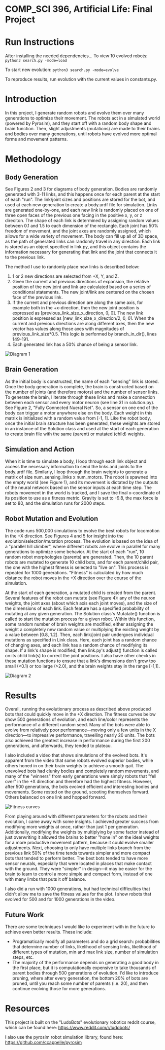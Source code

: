 # COMP_SCI 396, Artificial Life: Final Project

# Run Instructions
After installing the needed dependencies...
To view 10 evolved robots: `python3 search.py -mode=load`

To start new evolution: `python3 search.py -mode=evolve`

To reproduce results, run evolution with the current values in constants.py.

# Introduction

In this project, I generate random robots and evolve them over many generations to optimize their movement. The robots act in a simulated world (powered by Pyrosim), and they start off with a random body shape and brain function. Then, slight adjustments (mutations) are made to their brains and bodies over many generations, until robots have evolved more optimal forms and movement patterns.

# Methodology

## Body Generation
See Figures 2 and 3 for diagrams of body generation. Bodies are randomly generated with 3-11 links, and this happens once for each parent at the start of each "run". The link/joint sizes and positions are stored for the bot, and used at each new generation to create a body.urdf file for simulation. Links are generated one-by-one, and each new link is randomly placed on one of three open faces of the previous one facing in the positive x, y, or z direciton. The shape of each link is determined by assigning random values between 0.1 and 1.5 to each dimension of the rectangle. Each joint has 50% freedom of movement, and the joint axes are randomly assigned, which allows for a wide variety of movement. The body can fill up all of 3D space, as the path of generated links can randomly travel in any direction. Each link is stored as an object specified in link.py, and this object contains the information necessary for generating that link and the joint that connects it to the previous link.

The method I use to randomly place new links is described below:
1. 1 or 2 new directions are selected from +X, Y, and Z.
2. Given the current and previous directions of expansion, the relative position of the new joint and link are calculated based on a series of conditional statements. The new joint/link are centered on the chosen face of the previous link.
3. If the current and previous direction are along the same axis, for example both in the +x-direction, then the new joint position is expressed as [previous_link_size_x_direction, 0, 0]. The new link position is expressed as [new_link_size_x_direction/2, 0, 0]. When the current and previous directions are along different axes, then the new vector has values along those axes with magnitudes of previous_link_size\*0.5. This logic is performed by branch_in_dir(), lines 149-191.
4. Each generated link has a 50% chance of being a sensor link.

![Diagram 1](diagram1.png)

## Brain Generation

As the initial body is constructed, the name of each "sensing" link is stored. Once the body generation is complete, the brain is constructed based on the number of joints (and therefore motors) and the number of sensor links. To generate the brain, I iterate through these links and make a connection between each sensor and every motor neuron (see line 31 in solution.py). See Figure 2, "Fully Connected Nueral Net". So, a sensor on one end of the body can trigger a motor anywhere else on the body. Each weight in this matrix is initialized with a random value from [-1, 1]. Like the robot body, once the initial brain structure has been generated, these weights are stored in an instance of the Solution class and used at the start of each generation to create brain file with the same (parent) or mutated (child) weights.

## Simulation and Action
When it is time to simulate a body, I loop through each link object and access the necessary information to send the links and joints to the body.urdf file. Similarly, I loop through the brain weights to generate a matrix of size num_sensing_links x num_motors. The robot is spawned into the empty world (see Figure 1), and its movement is dictated by the outputs of the neural network based on the sensor inputs at each time step. The robots movement in the world is tracked, and I save the final x-coordinate of its position to use as a fitness metric. Gravity is set to -9.8, the max force is set to 80, and the simulation runs for 2000 steps.

## Robot Mutation and Evolution
The code runs 500,000 simulations to evolve the best robots for locomotion in the +X direction. See Figures 4 and 5 for insight into the evolution/selection/mutation process. The evolution is based on the idea of a "parallel hill climber", where different robots are evolve in parallel for many generations to optimize some behavior. At the start of each "run", 10 random robot morphologies (parents) are generated. Then, the 10 parent robots are mutated to generate 10 child bots, and for each parent/child pair, the one with the highest fitness is selected to "live on". This process is repeated for 1000 generations. "Fitness" is calculated by how much distance the robot moves in the +X direction over the course of the simulation.

At the start of each generation, a mutated child is created from the parent. Several features of the robot can mutate (see Figure 4): any of the neuron weights, the joint axes (about which axis each joint moves), and the size of the dimensions of each link. Each feature has a specified probability of mutating at any given generation. The Solution class's Mutatate() function is called to start the mutation process for a given robot. Within this function, some random number of brain weights are modified, either assigning the weight a completely new random value or multiplying the existing weight by a value between [0.8, 1.2]. Then, each link/joint pair undergoes individual mutations as specified in Link class. Here, each joint has a random chance of changing axes, and each link has a random chance of modifying its shape. If a link's shape is modified, then link.py's adjust() function is called on its child link(s) to correct the joint positions. I also have other checks in these mutation functions to ensure that a link's dimensions don't grow too small (<0.1) or too large (>2.0), and the brain weights stay in the range [-1,1].

![Diagram 2](diagram2.png)

# Results

Overall, running the evolutionary process as described above produced bots that could quickly move in the +X direction. The fitness curves below show 500 generations of evolution, and each line/color represents the performance of a different random seed. Many of the bots were able to evolve from relatively poor performance—moving only a few units in the X direction—to impressive performance, travelling nearly 20 units. The bots also achieved the greatest increase in performance during the first 200 generations, and afterwards, they tended to plateau.

I also included a video that shows simulations of the evolved bots. It's apparent from the video that some robots evolved superior bodies, while others honed in on their brain weights to achieve a smooth gait. The unevolved bots had clunky bodies and completely random movements, and many of the "winners" from early generations were simply robots that "fell over" in the +X direction and therefore had the highest fitness. However, after 500 generations, the bots evolved efficient and interesting bodies and movements. Some rested on the ground, scooting themselves forward. Others balanced on one link and hopped forward. 

![Fitness curves](fitness_curves.png)

From playing around with different parameters for the robots and their evolution, I came away with some insights. I achieved greater success from modifying more weights at once, rather than just 1 per generation. Additionally, modifying the weights by multiplying by some factor instead of just overwriting it allowed the brains to better "hone in" on the ideal weights for a more productive movement pattern, because it could evolve smaller adjustments. Next, choosing to only have multiple links branch from the previous link 50% of the time tends towards simpler and more compact bots that tended to perform better. The best bots tended to have more sensor neurals, especially that were located in places that make contact with the ground. They were "simpler" in design—it may be easier for the brain to learn to control a more simple and compact form, instead of one with many limbs that puts it off balance.

I also did a run with 1000 generations, but had technical difficulties that didn't allow me to save the fitness values for the plot. I show robots that evolved for 500 and for 1000 generations in the video.

## Future Work
There are some techniques I would like to experiment with in the future to achieve even better results. These include:
* Programatically modify all parameters and do a grid search: probabilities that determine number of links, likelihood of sensing links, likelihood of different types of mutation, min and max link size, number of simulation steps, etc.
* The majority of the performance depends on generating a good body in the first place, but it is computationally expensive to take thousands of parent bodies through 500 generations of evolution. I'd like to introduce pruning, where after every generation, the bottom 20% of bots are pruned, until you reach some number of parents (i.e. 20), and then continue evolving those for more generations.

# Resources

This project is built on the "LudoBots" evolutionary robotics reddit course, which can be found here: https://www.reddit.com/r/ludobots/

I also use the pyrosim robot simulation library, found here: https://github.com/ccappelle/pyrosim

